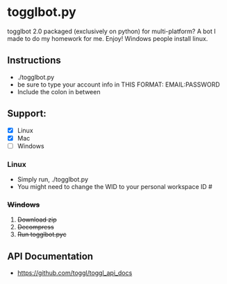 # togglbot.py
togglbot 2.0 packaged (exclusively on python) for multi-platform? A bot I made to do my homework for me. Enjoy! Windows people install linux.

## Instructions
+ ./togglbot.py
+ be sure to type your account info in THIS FORMAT: EMAIL:PASSWORD
+ Include the colon in between

## Support:
- [x] Linux
- [x] Mac
- [ ] Windows

### Linux
+ Simply run, ./togglbot.py
+ You might need to change the WID to your personal workspace ID #

### ~~Windows~~
1. ~~Download zip~~
2. ~~Decompress~~
3. ~~Run togglbot.pyc~~

## API Documentation
+ https://github.com/toggl/toggl_api_docs
